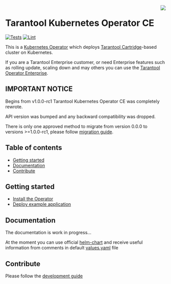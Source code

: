 <a href="http://tarantool.org">
   <img src="https://static.tarantool.io/pub/221123-0838-43389b9/tarantool/images/current-logo.svg" align="right">
</a>

# Tarantool Kubernetes Operator CE

[![Tests][gh-test-actions-badge]][gh-actions-url]
[![Lint][gh-lint-actions-badge]][gh-actions-url]

This is a [Kubernetes Operator](https://coreos.com/operators/) which deploys [Tarantool Cartridge](https://github.com/tarantool/cartridge)-based
cluster on Kubernetes.

If you are a Tarantool Enterprise customer, or need Enterprise features such as rolling update, scaling down and may others
you can use the [Tarantool Operator Enterprise](https://www.tarantool.io/ru/kubernetesoperator).

## IMPORTANT NOTICE

Begins from v1.0.0-rc1 Tarantool Kubernetes Operator CE was completely rewrote.

API version was bumped and any backward compatibility was dropped.

There is only one approved method to migrate from version 0.0.0 to versions >=1.0.0-rc1, 
please follow [migration guide](./docs/migrate-from-0.0.*-to-1.0.0.md).

## Table of contents

* [Getting started](#getting-started)
* [Documentation](#documentation)
* [Contribute](#contribute)

## Getting started

- [Install the Operator](./docs/installation.md)
- [Deploy example application](./docs/deploy-example-application.md)

## Documentation

The documentation is work in progress...

At the moment you can use official [helm-chart](https://github.com/tarantool/helm-charts/tree/master/charts/tarantool-operator) 
and receive useful information from comments in default [values.yaml](https://github.com/tarantool/helm-charts/blob/master/charts/tarantool-operator/values.yaml) file 

## Contribute

Please follow the [development guide](./docs/development-guide.md)

[gh-lint-actions-badge]: https://github.com/tarantool/tarantool-operator/actions/workflows/lint.yml/badge.svg
[gh-test-actions-badge]: https://github.com/tarantool/tarantool-operator/actions/workflows/test.yml/badge.svg
[gh-actions-url]: https://github.com/tarantool/tarantool-operator/actions
